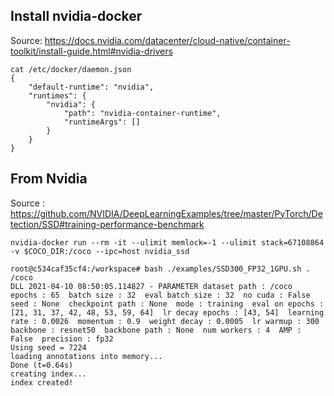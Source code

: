## Install nvidia-docker
Source: https://docs.nvidia.com/datacenter/cloud-native/container-toolkit/install-guide.html#nvidia-drivers
```
cat /etc/docker/daemon.json 
{
    "default-runtime": "nvidia",
    "runtimes": {
        "nvidia": {
            "path": "nvidia-container-runtime",
            "runtimeArgs": []
        }
    }
}
```

## From Nvidia 
Source : https://github.com/NVIDIA/DeepLearningExamples/tree/master/PyTorch/Detection/SSD#training-performance-benchmark
```
nvidia-docker run --rm -it --ulimit memlock=-1 --ulimit stack=67108864 -v $COCO_DIR:/coco --ipc=host nvidia_ssd

root@c534caf35cf4:/workspace# bash ./examples/SSD300_FP32_1GPU.sh . /coco
DLL 2021-04-10 08:50:05.114827 - PARAMETER dataset path : /coco  epochs : 65  batch size : 32  eval batch size : 32  no cuda : False  seed : None  checkpoint path : None  mode : training  eval on epochs : [21, 31, 37, 42, 48, 53, 59, 64]  lr decay epochs : [43, 54]  learning rate : 0.0026  momentum : 0.9  weight decay : 0.0005  lr warmup : 300  backbone : resnet50  backbone path : None  num workers : 4  AMP : False  precision : fp32
Using seed = 7224
loading annotations into memory...
Done (t=0.64s)
creating index...
index created!
```
